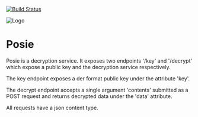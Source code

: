 [![Build Status](https://travis-ci.org/ONSdigital/Posie.svg?branch=master)](https://travis-ci.org/ONSdigital/Posie)

![Logo](http://www.80snostalgia.com/files/fluposie.jpg)

# Posie

Posie is a decryption service. It exposes two endpoints '/key' and '/decrypt' which expose a public key and the decryption service respectively.

The key endpoint exposes a der format public key under the attribute 'key'.

The decrypt endpoint accepts a single argument 'contents' submitted as a POST request and returns decrypted data under the 'data' attribute.

All requests have a json content type.
